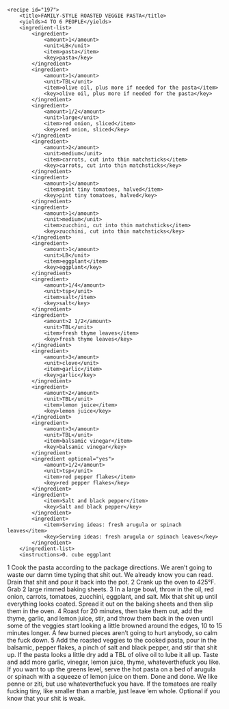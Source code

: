<?xml version="1.0" encoding="UTF-8"?>
<!DOCTYPE gourmetDoc>
<gourmetDoc>

	<recipe id="197">
		<title>FAMILY-STYLE ROASTED VEGGIE PASTA</title>
		<yields>4 TO 6 PEOPLE</yields>
		<ingredient-list>
			<ingredient>
				<amount>1</amount>
				<unit>LB</unit>
				<item>pasta</item>
				<key>pasta</key>
			</ingredient>
			<ingredient>
				<amount>1</amount>
				<unit>TBL</unit>
				<item>olive oil, plus more if needed for the pasta</item>
				<key>olive oil, plus more if needed for the pasta</key>
			</ingredient>
			<ingredient>
				<amount>1/2</amount>
				<unit>large</unit>
				<item>red onion, sliced</item>
				<key>red onion, sliced</key>
			</ingredient>
			<ingredient>
				<amount>2</amount>
				<unit>medium</unit>
				<item>carrots, cut into thin matchsticks</item>
				<key>carrots, cut into thin matchsticks</key>
			</ingredient>
			<ingredient>
				<amount>1</amount>
				<item>pint tiny tomatoes, halved</item>
				<key>pint tiny tomatoes, halved</key>
			</ingredient>
			<ingredient>
				<amount>1</amount>
				<unit>medium</unit>
				<item>zucchini, cut into thin matchsticks</item>
				<key>zucchini, cut into thin matchsticks</key>
			</ingredient>
			<ingredient>
				<amount>1</amount>
				<unit>LB</unit>
				<item>eggplant</item>
				<key>eggplant</key>
			</ingredient>
			<ingredient>
				<amount>1/4</amount>
				<unit>tsp</unit>
				<item>salt</item>
				<key>salt</key>
			</ingredient>
			<ingredient>
				<amount>2 1/2</amount>
				<unit>TBL</unit>
				<item>fresh thyme leaves</item>
				<key>fresh thyme leaves</key>
			</ingredient>
			<ingredient>
				<amount>3</amount>
				<unit>clove</unit>
				<item>garlic</item>
				<key>garlic</key>
			</ingredient>
			<ingredient>
				<amount>2</amount>
				<unit>TBL</unit>
				<item>lemon juice</item>
				<key>lemon juice</key>
			</ingredient>
			<ingredient>
				<amount>3</amount>
				<unit>TBL</unit>
				<item>balsamic vinegar</item>
				<key>balsamic vinegar</key>
			</ingredient>
			<ingredient optional="yes">
				<amount>1/2</amount>
				<unit>tsp</unit>
				<item>red pepper flakes</item>
				<key>red pepper flakes</key>
			</ingredient>
			<ingredient>
				<item>Salt and black pepper</item>
				<key>Salt and black pepper</key>
			</ingredient>
			<ingredient>
				<item>Serving ideas: fresh arugula or spinach leaves</item>
				<key>Serving ideas: fresh arugula or spinach leaves</key>
			</ingredient>
		</ingredient-list>
		<instructions>0. cube eggplant
1 Cook the pasta according to the package directions. We aren’t going to waste our damn time typing that shit out. We already know you can read. Drain that shit and pour it back into the pot.
2 Crank up the oven to 425°F. Grab 2 large rimmed baking sheets.
3 In a large bowl, throw in the oil, red onion, carrots, tomatoes, zucchini, eggplant, and salt. Mix that shit up until everything looks coated. Spread it out on the baking sheets and then slip them in the oven.
4 Roast for 20 minutes, then take them out, add the thyme, garlic, and lemon juice, stir, and throw them back in the oven until some of the veggies start looking a little browned around the edges, 10 to 15 minutes longer. A few burned pieces aren’t going to hurt anybody, so calm the fuck down.
5 Add the roasted veggies to the cooked pasta, pour in the balsamic, pepper flakes, a pinch of salt and black pepper, and stir that shit up. If the pasta looks a little dry add a TBL of olive oil to lube it all up. Taste and add more garlic, vinegar, lemon juice, thyme, whateverthefuck you like. If you want to up the greens level, serve the hot pasta on a bed of arugula or spinach with a squeeze of lemon juice on them. Done and done.</instructions>
		<modifications>We like penne or ziti, but use whateverthefuck you have.
 If the tomatoes are really fucking tiny, like smaller than a marble, just leave ’em whole.
 Optional if you know that your shit is weak.</modifications>
	</recipe>
	
</gourmetDoc>